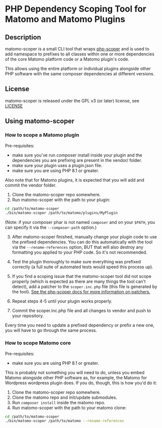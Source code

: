 # PHP Dependency Scoping Tool for Matomo and Matomo Plugins

## Description

matomo-scoper is a small CLI tool that wraps [php-scoper](github.com/humbug/php-scoper) and is used to add namespace to
prefixes to all classes within one or more dependencies of the core Matomo platform code or a Matomo plugin's code.

This allows using the entire platform or individual plugins alongside other PHP software with the same composer
dependencies at different versions.

## License

matomo-scoper is released under the GPL v3 (or later) license, see [LICENSE](LICENSE)

## Using matomo-scoper

### How to scope a Matomo plugin

Pre-requisites:
* make sure you've run composer install inside your plugin and the dependencies you are prefixing are present in the vendor/ folder.
* make sure your plugin uses a plugin.json file.
* make sure you are using PHP 8.1 or greater.

Also note that for Matomo plugins, it is expected that you will add and commit the vendor folder.

1. Clone the matomo-scoper repo somewhere.
2. Run matomo-scoper with the path to your plugin:

  ```bash
  cd /path/to/matomo-scoper
  ./bin/matomo-scoper /path/to/matomo/plugins/MyPlugin
  ```

(Note: if your composer phar is not named `composer` and on your `$PATH`, you can specify it via the `--composer-path` option.)

3. After matomo-scoper finished, manually change your plugin code to use the prefixed dependencies. You can do this automatically
  with the tool via the `--rename-references` option, BUT that will also destroy any formatting you applied to your PHP
  code. So it's not recommended.

4. Test the plugin thoroughly to make sure everything was prefixed correctly (a full suite of automated tests would speed this process up).

5. If you find a scoping issue that the matomo-scoper tool did not scope properly (which is expected as there are many things the tool can't
  detect), add a patcher to the `scoper.inc.php` file (this file is generated by the tool).
  [See the php-scoper docs for more information on patchers.](https://github.com/humbug/php-scoper/blob/main/docs/configuration.md#patchers)

6. Repeat steps 4-5 until your plugin works properly.

7. Commit the scoper.inc.php file and all changes to vendor and push to your repository.

Every time you need to update a prefixed dependency or prefix a new one, you will have to go through the same process.

### How to scope Matomo core

Pre-requisites:
* make sure you are using PHP 8.1 or greater.

This is probably not something you will need to do, unless you embed Matomo alongside other PHP software as, for example,
the Matomo for Wordpress wordpress plugin does. If you do, though, this is how you'd do it:

1. Clone the matomo-scoper repo somewhere.
2. Clone the matomo repo and init/update submodules.
3. Run `composer install` inside the matomo repo.
4. Run matomo-scoper with the path to your matomo clone:

  ```bash
  cd /path/to/matomo-scoper
  ./bin/matomo-scoper /path/to/matomo --rename-references
  ```
